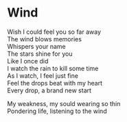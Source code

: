 Wind
====

Wish I could feel you so far away  
The wind blows memories  
Whispers your name  
The stars shine for you  
Like I once did  
I watch the rain to kill some time  
As I watch, I feel just fine  
Feel the drops beat with my heart  
Every drop, a brand new start  

My weakness, my sould wearing so thin  
Pondering life, listening to the wind  
